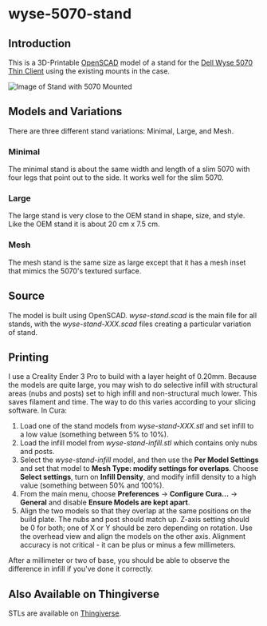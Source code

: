 # wyse-5070-stand

## Introduction

This is a 3D-Printable [OpenSCAD](https://openscad.org/) model of a stand for
the [Dell Wyse 5070 Thin Client](https://www.dell.com/en-us/work/shop/wyse-endpoints-and-software/wyse-5070-thin-client/spd/wyse-5070-thin-client)
using the existing mounts in the case.

![Image of Stand with 5070 Mounted](../media/media/stand-side-view.jpg "Image of Stand with 5070 Mounted")

## Models and Variations

There are three different stand variations: Minimal, Large, and Mesh.

<div class="model" data-name="Minimal Stand" data-icon-size="128" data-left-icon="wyse-stand-minimal.icon.png" data-left="wyse-stand-minimal.stl">

### Minimal

The minimal stand is about the same width and length of a slim 5070 with
four legs that point out to the side. It works well for the slim 5070.

</div>

<div class="model" data-name="Large Stand" data-icon-size="128" data-left-icon="wyse-stand-large.icon.png" data-left="wyse-stand-large.stl">

### Large

The large stand is very close to the OEM stand in shape, size, and style. Like the
OEM stand it is about 20 cm x 7.5 cm.

</div>

<div class="model" data-name="Mesh Stand" data-icon-size="128" data-left-icon="wyse-stand-mesh.icon.png" data-left="wyse-stand-mesh.stl">

### Mesh

The mesh stand is the same size as large except that it has a mesh inset that
mimics the 5070's textured surface.

</div>

## Source

The model is built using OpenSCAD. *wyse-stand.scad* is the main file for all
stands, with the *wyse-stand-XXX.scad* files creating a particular variation of
stand.

## Printing

I use a Creality Ender 3 Pro to build with a layer height of 0.20mm. Because the
models are quite large, you may wish to do selective infill with structural
areas (nubs and posts) set to high infill and non-structural much lower. This
saves filament and time. The way to do this varies according to your slicing
software. In Cura:

1.  Load one of the stand models from *wyse-stand-XXX.stl* and set infill to a
    low value (something between 5% to 10%).
2.  Load the infill model from *wyse-stand-infill.stl* which contains only nubs
    and posts.
3.  Select the *wyse-stand-infill* model, and then use the **Per Model Settings**
    and set that model to **Mesh Type: modify settings for overlaps**.
    Choose **Select settings**, turn on **Infill Density**, and
    modify infill density to a high value (something between 50% and 100%).
4.  From the main menu, choose **Preferences** → **Configure Cura...** →
    **General** and disable **Ensure Models are kept apart**.
5.  Align the two models so that they overlap at the same positions on the build
    plate. The nubs and post should match up. Z-axis setting should be 0 for
    both; one of X or Y should be zero depending on rotation. Use the overhead
    view and align the models on the other axis. Alignment accuracy is not
    critical - it can be plus or minus a few millimeters.

After a millimeter or two of base, you should be able to observe the difference
in infill if you've done it correctly.

## Also Available on Thingiverse

STLs are available on [Thingiverse](https://www.thingiverse.com/thing:4560865).
